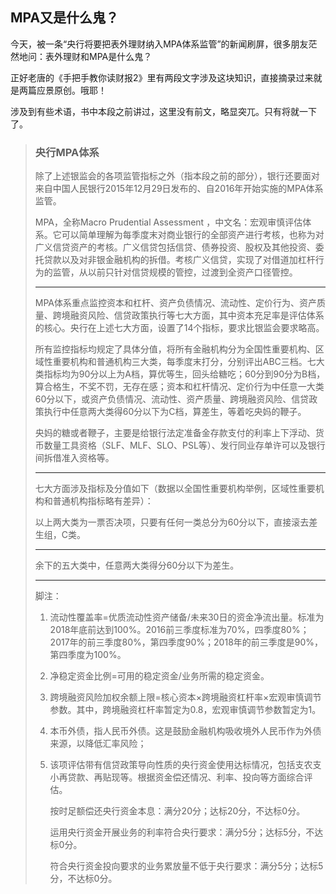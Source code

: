 ## MPA又是什么鬼？

今天，被一条“央行将要把表外理财纳入MPA体系监管”的新闻刷屏，很多朋友茫然地问：表外理财和MPA是什么鬼？
   
正好老唐的《手把手教你读财报2》里有两段文字涉及这块知识，直接摘录过来就是两篇应景原创。哦耶！
   
涉及到有些术语，书中本段之前讲过，这里没有前文，略显突兀。只有将就一下了。

> ### 央行MPA体系
>除了上述银监会的各项监管指标之外（指本段之前的部分），银行还要面对来自中国人民银行2015年12月29日发布的、自2016年开始实施的MPA体系监管。
>
>MPA，全称Macro Prudential Assessment ，中文名：宏观审慎评估体系。它可以简单理解为每季度末对商业银行的全部资产进行考核，也称为对广义信贷资产的考核。广义信贷包括信贷、债券投资、股权及其他投资、委托贷款以及对非银金融机构的拆借。考核广义信贷，实现了对借道加杠杆行为的监管，从以前只针对信贷规模的管控，过渡到全资产口径管控。
>
>---
>
>MPA体系重点监控资本和杠杆、资产负债情况、流动性、定价行为、资产质量、跨境融资风险、信贷政策执行等七大方面，其中资本充足率是评估体系的核心。央行在上述七大方面，设置了14个指标，要求比银监会要求略高。
>
>所有监控指标均规定了具体分值，将所有金融机构分为全国性重要机构、区域性重要机构和普通机构三大类，每季度末打分，分别评出ABC三档。七大类指标均为90分以上为A档，算优等生，回头给糖吃；60分到90分为B档，算合格生，不奖不罚，无存在感；资本和杠杆情况、定价行为中任意一大类60分以下，或资产负债情况、流动性、资产质量、跨境融资风险、信贷政策执行中任意两大类得60分以下为C档，算差生，等着吃央妈的鞭子。
>
>央妈的糖或者鞭子，主要是给银行法定准备金存款支付的利率上下浮动、货币数量工具资格（SLF、MLF、SLO、PSL等）、发行同业存单许可以及银行间拆借准入资格等。
>
>---
>
>七大方面涉及指标及分值如下（数据以全国性重要机构举例，区域性重要机构和普通机构指标略有差异）：
>
>以上两大类为一票否决项，只要有任何一类总分为60分以下，直接滚去差生组，C类。
>
>---
>
>余下的五大类中，任意两大类得分60分以下为差生。
>
>---
>脚注：
>1. 流动性覆盖率=优质流动性资产储备/未来30日的资金净流出量。标准为2018年底前达到100%。2016前三季度标准为70%，四季度80%；2017年的前三季度80%，第四季度90%；2018年的前三季度是90%，第四季度为100%。
>2. 净稳定资金比例=可用的稳定资金/业务所需的稳定资金。
>3. 跨境融资风险加权余额上限=核心资本×跨境融资杠杆率×宏观审慎调节参数。其中，跨境融资杠杆率暂定为0.8，宏观审慎调节参数暂定为1。
>4. 本币外债，指人民币外债。这是鼓励金融机构吸收境外人民币作为外债来源，以降低汇率风险；
>5. 该项评估带有信贷政策导向性质的央行资金使用达标情况，包括支农支小再贷款、再贴现等。根据资金偿还情况、利率、投向等方面综合评估。
>    
>    按时足额偿还央行资金本息：满分20分；达标20分，不达标0分。
>
>    运用央行资金开展业务的利率符合央行要求：满分5分；达标5分，不达标0分。
>
>    符合央行资金投向要求的业务累放量不低于央行要求：满分5分；达标5分，不达标0分。